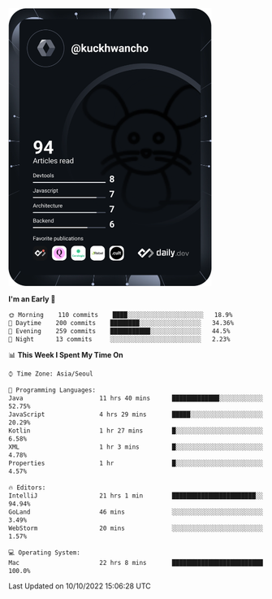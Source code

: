<a href="https://app.daily.dev/kuckhwancho"><img src="https://github.com/kuckjwi0928/kuckjwi0928/blob/master/devcard.svg" width="400" alt="Kuckjwi Devcard"/></a>

<!--START_SECTION:waka-->
**I'm an Early 🐤** 

```text
🌞 Morning    110 commits    ████░░░░░░░░░░░░░░░░░░░░░   18.9% 
🌆 Daytime    200 commits    ████████░░░░░░░░░░░░░░░░░   34.36% 
🌃 Evening    259 commits    ███████████░░░░░░░░░░░░░░   44.5% 
🌙 Night      13 commits     ░░░░░░░░░░░░░░░░░░░░░░░░░   2.23%

```


📊 **This Week I Spent My Time On** 

```text
⌚︎ Time Zone: Asia/Seoul

💬 Programming Languages: 
Java                     11 hrs 40 mins      █████████████░░░░░░░░░░░░   52.75% 
JavaScript               4 hrs 29 mins       █████░░░░░░░░░░░░░░░░░░░░   20.29% 
Kotlin                   1 hr 27 mins        █░░░░░░░░░░░░░░░░░░░░░░░░   6.58% 
XML                      1 hr 3 mins         █░░░░░░░░░░░░░░░░░░░░░░░░   4.78% 
Properties               1 hr                █░░░░░░░░░░░░░░░░░░░░░░░░   4.57%

🔥 Editors: 
IntelliJ                 21 hrs 1 min        ███████████████████████░░   94.94% 
GoLand                   46 mins             ░░░░░░░░░░░░░░░░░░░░░░░░░   3.49% 
WebStorm                 20 mins             ░░░░░░░░░░░░░░░░░░░░░░░░░   1.57%

💻 Operating System: 
Mac                      22 hrs 8 mins       █████████████████████████   100.0%

```


 Last Updated on 10/10/2022 15:06:28 UTC
<!--END_SECTION:waka-->
